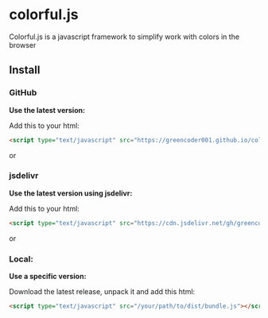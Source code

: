 # colorful.js
 Colorful.js is a javascript framework to simplify work with colors in the browser

## Install

### GitHub
**Use the latest version:**

Add this to your html:
```html
<script type="text/javascript" src="https://greencoder001.github.io/colorful.js/dist/bundle.js"></script>
```

or
### jsdelivr
**Use the latest version using jsdelivr:**

Add this to your html:
```html
<script type="text/javascript" src="https://cdn.jsdelivr.net/gh/greencoder001/colorful.js@latest/dist/bundle.js"></script>
```

or
### Local:
**Use a specific version:**

Download the latest release, unpack it and add this html:
```html
<script type="text/javascript" src="/your/path/to/dist/bundle.js"></script>
```
